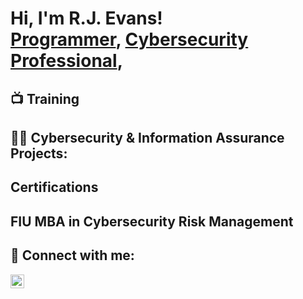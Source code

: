 <h1>Hi, I'm R.J. Evans! <br/><a href="https://github.com/rjfe23">Programmer</a>, <a href="https://www.linkedin.com/in/rj-evans/">Cybersecurity Professional</a>, 

<h2> 📺 Training </h2>


<h2>👨‍💻 Cybersecurity & Information Assurance Projects:</h2>



<h2> Certifications </h2>



<h2> FIU MBA in Cybersecurity Risk Management </h2>


<h2> 🤳 Connect with me:</h2>

[<img align="left" alt="R.J. Evans | LinkedIn" width="22px" src="https://cdn.jsdelivr.net/npm/simple-icons@v3/icons/linkedin.svg" />][linkedin]



[linkedin]: https://linkedin.com/in/rj-evans

<!--
**joshmadakor1/joshmadakor1** is a ✨ _special_ ✨ repository because its `README.md` (this file) appears on your GitHub profile.

Here are some ideas to get you started:

- 🔭 I’m currently working on ...
- 🌱 I’m currently learning ...
- 👯 I’m looking to collaborate on ...
- 🤔 I’m looking for help with ...
- 💬 Ask me about ...
- 📫 How to reach me: ...
- 😄 Pronouns: ...
- ⚡ Fun fact: ...
-->

